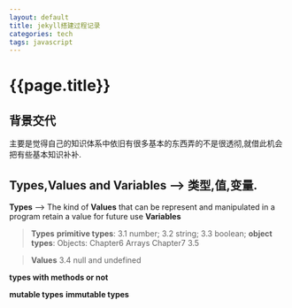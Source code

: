 ```yaml
---
layout: default
title: jekyll搭建过程记录
categories: tech
tags: javascript
---
```

# {{page.title}}

## 背景交代
主要是觉得自己的知识体系中依旧有很多基本的东西弄的不是很透彻,就借此机会把有些基本知识补补.

## Types,Values and Variables --> 类型,值,变量.
**Types** --> The kind of **Values** that can be represent and manipulated in a program 
retain a value for future use **Variables**

> **Types**
> **primitive types**: 3.1 number; 3.2 string; 3.3 boolean;
> **object types**: Objects: Chapter6 Arrays Chapter7
> 3.5 

> **Values**
> 3.4 null and undefined

**types with methods or not**

**mutable types**
**immutable types**



